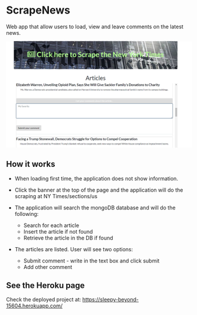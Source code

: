 # ScrapeNews
Web app that allow users to load, view and leave comments on the latest news.

![Front Page](public/images/scrape_frontPage.jpg)

## How it works

- When loading first time, the application does not show information. 
- Click the banner at the top of the page and the application will do the scraping at NY Times/sections/us
- The application will search the mongoDB database and will do the following:
   - Search for each article
   - Insert the article if not found
   - Retrieve the article in the DB if found

- The articles are listed. User will see two options:
   - Submit comment - write in the text box and click submit
   - Add other comment 

## See the Heroku page

Check the deployed project at:
https://sleepy-beyond-15604.herokuapp.com/ 
